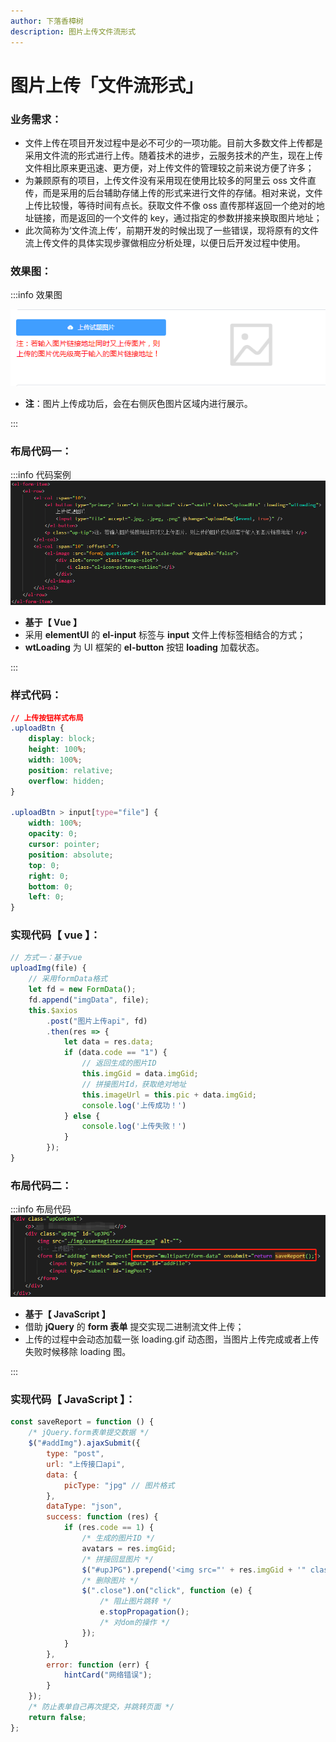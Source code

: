 ```yaml
---
author: 下落香樟树
description: 图片上传文件流形式
---
```


# 图片上传「文件流形式」

### 业务需求：

-   文件上传在项目开发过程中是必不可少的一项功能。目前大多数文件上传都是采用文件流的形式进行上传。随着技术的进步，云服务技术的产生，现在上传文件相比原来更迅速、更方便，对上传文件的管理较之前来说方便了许多；
-   为兼顾原有的项目，上传文件没有采用现在使用比较多的阿里云 oss 文件直传，而是采用的后台辅助存储上传的形式来进行文件的存储。相对来说，文件上传比较慢，等待时间有点长。获取文件不像 oss 直传那样返回一个绝对的地址链接，而是返回的一个文件的 key，通过指定的参数拼接来换取图片地址；
-   此次简称为‘文件流上传’，前期开发的时候出现了一些错误，现将原有的文件流上传文件的具体实现步骤做相应分析处理，以便日后开发过程中使用。

### 效果图：

:::info 效果图

![效果图](./img/10-1.png)

-   **注**：图片上传成功后，会在右侧灰色图片区域内进行展示。

:::

### 布局代码一：

:::info 代码案例
![布局代码](./img/10-2.png)

-   **基于【 Vue 】**
-   采用 **elementUI** 的 **el-input** 标签与 **input** 文件上传标签相结合的方式；
-   **wtLoading** 为 UI 框架的 **el-button** 按钮 **loading** 加载状态。

:::

### 样式代码：

```css title="CSS 样式"
// 上传按钮样式布局
.uploadBtn {
	display: block;
	height: 100%;
	width: 100%;
	position: relative;
	overflow: hidden;
}

.uploadBtn > input[type="file"] {
	width: 100%;
	opacity: 0;
	cursor: pointer;
	position: absolute;
	top: 0;
	right: 0;
	bottom: 0;
	left: 0;
}
```

### 实现代码【 vue 】：

```javascript title="实现代码"
// 方式一：基于vue
uploadImg(file) {
	// 采用formData格式
	let fd = new FormData();
	fd.append("imgData", file);
	this.$axios
		.post("图片上传api", fd)
		.then(res => {
			let data = res.data;
			if (data.code == "1") {
				// 返回生成的图片ID
				this.imgGid = data.imgGid;
				// 拼接图片Id，获取绝对地址
				this.imageUrl = this.pic + data.imgGid;
				console.log('上传成功！')
			} else {
				console.log('上传失败！')
			}
		});
}
```

### 布局代码二：

:::info 布局代码
![布局代码](./img/10-3.png)

-   **基于【 JavaScript 】**
-   借助 **jQuery** 的 **form 表单** 提交实现二进制流文件上传；
-   上传的过程中会动态加载一张 loading.gif 动态图，当图片上传完成或者上传失败时候移除 loading 图。

:::

### 实现代码【 JavaScript 】：

```javascript title="实现代码"
const saveReport = function () {
	/* jQuery.form表单提交数据 */
	$("#addImg").ajaxSubmit({
		type: "post",
		url: "上传接口api",
		data: {
			picType: "jpg" // 图片格式
		},
		dataType: "json",
		success: function (res) {
			if (res.code == 1) {
				/* 生成的图片ID */
				avatars = res.imgGid;
				/* 拼接回显图片 */
				$("#upJPG").prepend('<img src="' + res.imgGid + '" class="imgStyle" />');
				/* 删除图片 */
				$(".close").on("click", function (e) {
					/* 阻止图片跳转 */
					e.stopPropagation();
					/* 对dom的操作 */
				});
			}
		},
		error: function (err) {
			hintCard("网络错误");
		}
	});
	/* 防止表单自己再次提交，并跳转页面 */
	return false;
};
```
